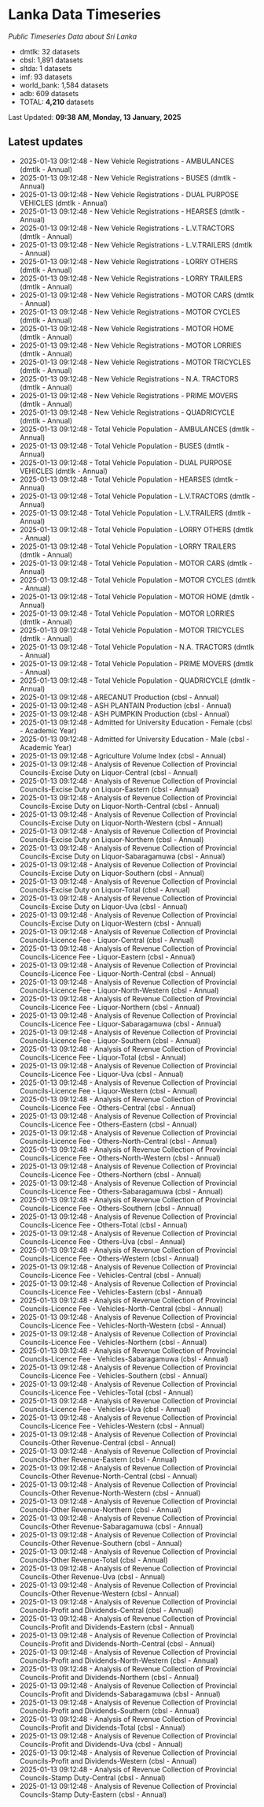 # Lanka Data Timeseries
*Public Timeseries Data about Sri Lanka*

* dmtlk: 32 datasets
* cbsl: 1,891 datasets
* sltda: 1 datasets
* imf: 93 datasets
* world_bank: 1,584 datasets
* adb: 609 datasets
* TOTAL: **4,210** datasets

Last Updated: **09:38 AM, Monday, 13 January, 2025**

## Latest updates

* 2025-01-13 09:12:48 - New Vehicle Registrations - AMBULANCES (dmtlk - Annual)
* 2025-01-13 09:12:48 - New Vehicle Registrations - BUSES (dmtlk - Annual)
* 2025-01-13 09:12:48 - New Vehicle Registrations - DUAL PURPOSE VEHICLES (dmtlk - Annual)
* 2025-01-13 09:12:48 - New Vehicle Registrations - HEARSES (dmtlk - Annual)
* 2025-01-13 09:12:48 - New Vehicle Registrations - L.V.TRACTORS (dmtlk - Annual)
* 2025-01-13 09:12:48 - New Vehicle Registrations - L.V.TRAILERS (dmtlk - Annual)
* 2025-01-13 09:12:48 - New Vehicle Registrations - LORRY OTHERS (dmtlk - Annual)
* 2025-01-13 09:12:48 - New Vehicle Registrations - LORRY TRAILERS (dmtlk - Annual)
* 2025-01-13 09:12:48 - New Vehicle Registrations - MOTOR CARS (dmtlk - Annual)
* 2025-01-13 09:12:48 - New Vehicle Registrations - MOTOR CYCLES (dmtlk - Annual)
* 2025-01-13 09:12:48 - New Vehicle Registrations - MOTOR HOME (dmtlk - Annual)
* 2025-01-13 09:12:48 - New Vehicle Registrations - MOTOR LORRIES (dmtlk - Annual)
* 2025-01-13 09:12:48 - New Vehicle Registrations - MOTOR TRICYCLES (dmtlk - Annual)
* 2025-01-13 09:12:48 - New Vehicle Registrations - N.A. TRACTORS (dmtlk - Annual)
* 2025-01-13 09:12:48 - New Vehicle Registrations - PRIME MOVERS (dmtlk - Annual)
* 2025-01-13 09:12:48 - New Vehicle Registrations - QUADRICYCLE (dmtlk - Annual)
* 2025-01-13 09:12:48 - Total Vehicle Population - AMBULANCES (dmtlk - Annual)
* 2025-01-13 09:12:48 - Total Vehicle Population - BUSES (dmtlk - Annual)
* 2025-01-13 09:12:48 - Total Vehicle Population - DUAL PURPOSE VEHICLES (dmtlk - Annual)
* 2025-01-13 09:12:48 - Total Vehicle Population - HEARSES (dmtlk - Annual)
* 2025-01-13 09:12:48 - Total Vehicle Population - L.V.TRACTORS (dmtlk - Annual)
* 2025-01-13 09:12:48 - Total Vehicle Population - L.V.TRAILERS (dmtlk - Annual)
* 2025-01-13 09:12:48 - Total Vehicle Population - LORRY OTHERS (dmtlk - Annual)
* 2025-01-13 09:12:48 - Total Vehicle Population - LORRY TRAILERS (dmtlk - Annual)
* 2025-01-13 09:12:48 - Total Vehicle Population - MOTOR CARS (dmtlk - Annual)
* 2025-01-13 09:12:48 - Total Vehicle Population - MOTOR CYCLES (dmtlk - Annual)
* 2025-01-13 09:12:48 - Total Vehicle Population - MOTOR HOME (dmtlk - Annual)
* 2025-01-13 09:12:48 - Total Vehicle Population - MOTOR LORRIES (dmtlk - Annual)
* 2025-01-13 09:12:48 - Total Vehicle Population - MOTOR TRICYCLES (dmtlk - Annual)
* 2025-01-13 09:12:48 - Total Vehicle Population - N.A. TRACTORS (dmtlk - Annual)
* 2025-01-13 09:12:48 - Total Vehicle Population - PRIME MOVERS (dmtlk - Annual)
* 2025-01-13 09:12:48 - Total Vehicle Population - QUADRICYCLE (dmtlk - Annual)
* 2025-01-13 09:12:48 - ARECANUT Production (cbsl - Annual)
* 2025-01-13 09:12:48 - ASH PLANTAIN Production (cbsl - Annual)
* 2025-01-13 09:12:48 - ASH PUMPKIN Production (cbsl - Annual)
* 2025-01-13 09:12:48 - Admitted for University Education - Female (cbsl - Academic Year)
* 2025-01-13 09:12:48 - Admitted for University Education - Male (cbsl - Academic Year)
* 2025-01-13 09:12:48 - Agriculture Volume Index (cbsl - Annual)
* 2025-01-13 09:12:48 - Analysis of Revenue Collection of Provincial Councils-Excise Duty on Liquor-Central (cbsl - Annual)
* 2025-01-13 09:12:48 - Analysis of Revenue Collection of Provincial Councils-Excise Duty on Liquor-Eastern (cbsl - Annual)
* 2025-01-13 09:12:48 - Analysis of Revenue Collection of Provincial Councils-Excise Duty on Liquor-North-Central (cbsl - Annual)
* 2025-01-13 09:12:48 - Analysis of Revenue Collection of Provincial Councils-Excise Duty on Liquor-North-Western (cbsl - Annual)
* 2025-01-13 09:12:48 - Analysis of Revenue Collection of Provincial Councils-Excise Duty on Liquor-Northern (cbsl - Annual)
* 2025-01-13 09:12:48 - Analysis of Revenue Collection of Provincial Councils-Excise Duty on Liquor-Sabaragamuwa (cbsl - Annual)
* 2025-01-13 09:12:48 - Analysis of Revenue Collection of Provincial Councils-Excise Duty on Liquor-Southern (cbsl - Annual)
* 2025-01-13 09:12:48 - Analysis of Revenue Collection of Provincial Councils-Excise Duty on Liquor-Total (cbsl - Annual)
* 2025-01-13 09:12:48 - Analysis of Revenue Collection of Provincial Councils-Excise Duty on Liquor-Uva (cbsl - Annual)
* 2025-01-13 09:12:48 - Analysis of Revenue Collection of Provincial Councils-Excise Duty on Liquor-Western (cbsl - Annual)
* 2025-01-13 09:12:48 - Analysis of Revenue Collection of Provincial Councils-Licence Fee - Liquor-Central (cbsl - Annual)
* 2025-01-13 09:12:48 - Analysis of Revenue Collection of Provincial Councils-Licence Fee - Liquor-Eastern (cbsl - Annual)
* 2025-01-13 09:12:48 - Analysis of Revenue Collection of Provincial Councils-Licence Fee - Liquor-North-Central (cbsl - Annual)
* 2025-01-13 09:12:48 - Analysis of Revenue Collection of Provincial Councils-Licence Fee - Liquor-North-Western (cbsl - Annual)
* 2025-01-13 09:12:48 - Analysis of Revenue Collection of Provincial Councils-Licence Fee - Liquor-Northern (cbsl - Annual)
* 2025-01-13 09:12:48 - Analysis of Revenue Collection of Provincial Councils-Licence Fee - Liquor-Sabaragamuwa (cbsl - Annual)
* 2025-01-13 09:12:48 - Analysis of Revenue Collection of Provincial Councils-Licence Fee - Liquor-Southern (cbsl - Annual)
* 2025-01-13 09:12:48 - Analysis of Revenue Collection of Provincial Councils-Licence Fee - Liquor-Total (cbsl - Annual)
* 2025-01-13 09:12:48 - Analysis of Revenue Collection of Provincial Councils-Licence Fee - Liquor-Uva (cbsl - Annual)
* 2025-01-13 09:12:48 - Analysis of Revenue Collection of Provincial Councils-Licence Fee - Liquor-Western (cbsl - Annual)
* 2025-01-13 09:12:48 - Analysis of Revenue Collection of Provincial Councils-Licence Fee - Others-Central (cbsl - Annual)
* 2025-01-13 09:12:48 - Analysis of Revenue Collection of Provincial Councils-Licence Fee - Others-Eastern (cbsl - Annual)
* 2025-01-13 09:12:48 - Analysis of Revenue Collection of Provincial Councils-Licence Fee - Others-North-Central (cbsl - Annual)
* 2025-01-13 09:12:48 - Analysis of Revenue Collection of Provincial Councils-Licence Fee - Others-North-Western (cbsl - Annual)
* 2025-01-13 09:12:48 - Analysis of Revenue Collection of Provincial Councils-Licence Fee - Others-Northern (cbsl - Annual)
* 2025-01-13 09:12:48 - Analysis of Revenue Collection of Provincial Councils-Licence Fee - Others-Sabaragamuwa (cbsl - Annual)
* 2025-01-13 09:12:48 - Analysis of Revenue Collection of Provincial Councils-Licence Fee - Others-Southern (cbsl - Annual)
* 2025-01-13 09:12:48 - Analysis of Revenue Collection of Provincial Councils-Licence Fee - Others-Total (cbsl - Annual)
* 2025-01-13 09:12:48 - Analysis of Revenue Collection of Provincial Councils-Licence Fee - Others-Uva (cbsl - Annual)
* 2025-01-13 09:12:48 - Analysis of Revenue Collection of Provincial Councils-Licence Fee - Others-Western (cbsl - Annual)
* 2025-01-13 09:12:48 - Analysis of Revenue Collection of Provincial Councils-Licence Fee - Vehicles-Central (cbsl - Annual)
* 2025-01-13 09:12:48 - Analysis of Revenue Collection of Provincial Councils-Licence Fee - Vehicles-Eastern (cbsl - Annual)
* 2025-01-13 09:12:48 - Analysis of Revenue Collection of Provincial Councils-Licence Fee - Vehicles-North-Central (cbsl - Annual)
* 2025-01-13 09:12:48 - Analysis of Revenue Collection of Provincial Councils-Licence Fee - Vehicles-North-Western (cbsl - Annual)
* 2025-01-13 09:12:48 - Analysis of Revenue Collection of Provincial Councils-Licence Fee - Vehicles-Northern (cbsl - Annual)
* 2025-01-13 09:12:48 - Analysis of Revenue Collection of Provincial Councils-Licence Fee - Vehicles-Sabaragamuwa (cbsl - Annual)
* 2025-01-13 09:12:48 - Analysis of Revenue Collection of Provincial Councils-Licence Fee - Vehicles-Southern (cbsl - Annual)
* 2025-01-13 09:12:48 - Analysis of Revenue Collection of Provincial Councils-Licence Fee - Vehicles-Total (cbsl - Annual)
* 2025-01-13 09:12:48 - Analysis of Revenue Collection of Provincial Councils-Licence Fee - Vehicles-Uva (cbsl - Annual)
* 2025-01-13 09:12:48 - Analysis of Revenue Collection of Provincial Councils-Licence Fee - Vehicles-Western (cbsl - Annual)
* 2025-01-13 09:12:48 - Analysis of Revenue Collection of Provincial Councils-Other Revenue-Central (cbsl - Annual)
* 2025-01-13 09:12:48 - Analysis of Revenue Collection of Provincial Councils-Other Revenue-Eastern (cbsl - Annual)
* 2025-01-13 09:12:48 - Analysis of Revenue Collection of Provincial Councils-Other Revenue-North-Central (cbsl - Annual)
* 2025-01-13 09:12:48 - Analysis of Revenue Collection of Provincial Councils-Other Revenue-North-Western (cbsl - Annual)
* 2025-01-13 09:12:48 - Analysis of Revenue Collection of Provincial Councils-Other Revenue-Northern (cbsl - Annual)
* 2025-01-13 09:12:48 - Analysis of Revenue Collection of Provincial Councils-Other Revenue-Sabaragamuwa (cbsl - Annual)
* 2025-01-13 09:12:48 - Analysis of Revenue Collection of Provincial Councils-Other Revenue-Southern (cbsl - Annual)
* 2025-01-13 09:12:48 - Analysis of Revenue Collection of Provincial Councils-Other Revenue-Total (cbsl - Annual)
* 2025-01-13 09:12:48 - Analysis of Revenue Collection of Provincial Councils-Other Revenue-Uva (cbsl - Annual)
* 2025-01-13 09:12:48 - Analysis of Revenue Collection of Provincial Councils-Other Revenue-Western (cbsl - Annual)
* 2025-01-13 09:12:48 - Analysis of Revenue Collection of Provincial Councils-Profit and Dividends-Central (cbsl - Annual)
* 2025-01-13 09:12:48 - Analysis of Revenue Collection of Provincial Councils-Profit and Dividends-Eastern (cbsl - Annual)
* 2025-01-13 09:12:48 - Analysis of Revenue Collection of Provincial Councils-Profit and Dividends-North-Central (cbsl - Annual)
* 2025-01-13 09:12:48 - Analysis of Revenue Collection of Provincial Councils-Profit and Dividends-North-Western (cbsl - Annual)
* 2025-01-13 09:12:48 - Analysis of Revenue Collection of Provincial Councils-Profit and Dividends-Northern (cbsl - Annual)
* 2025-01-13 09:12:48 - Analysis of Revenue Collection of Provincial Councils-Profit and Dividends-Sabaragamuwa (cbsl - Annual)
* 2025-01-13 09:12:48 - Analysis of Revenue Collection of Provincial Councils-Profit and Dividends-Southern (cbsl - Annual)
* 2025-01-13 09:12:48 - Analysis of Revenue Collection of Provincial Councils-Profit and Dividends-Total (cbsl - Annual)
* 2025-01-13 09:12:48 - Analysis of Revenue Collection of Provincial Councils-Profit and Dividends-Uva (cbsl - Annual)
* 2025-01-13 09:12:48 - Analysis of Revenue Collection of Provincial Councils-Profit and Dividends-Western (cbsl - Annual)
* 2025-01-13 09:12:48 - Analysis of Revenue Collection of Provincial Councils-Stamp Duty-Central (cbsl - Annual)
* 2025-01-13 09:12:48 - Analysis of Revenue Collection of Provincial Councils-Stamp Duty-Eastern (cbsl - Annual)